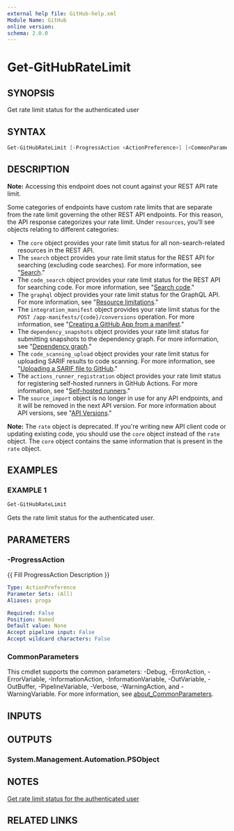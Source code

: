 ```yaml
---
external help file: GitHub-help.xml
Module Name: GitHub
online version:
schema: 2.0.0
---
```


# Get-GitHubRateLimit

## SYNOPSIS
Get rate limit status for the authenticated user

## SYNTAX

```powershell
Get-GitHubRateLimit [-ProgressAction <ActionPreference>] [<CommonParameters>]
```

## DESCRIPTION
**Note:** Accessing this endpoint does not count against your REST API rate limit.

Some categories of endpoints have custom rate limits that are separate from the rate limit governing the other REST API endpoints.
For this reason, the API response categorizes your rate limit.
Under `resources`, you'll see objects relating to different categories:
* The `core` object provides your rate limit status for all non-search-related resources in the REST API.
* The `search` object provides your rate limit status for the REST API for searching (excluding code searches).
For more information, see "[Search](https://docs.github.com/rest/search)."
* The `code_search` object provides your rate limit status for the REST API for searching code.
For more information, see "[Search code](https://docs.github.com/rest/search/search#search-code)."
* The `graphql` object provides your rate limit status for the GraphQL API.
For more information, see "[Resource limitations](https://docs.github.com/graphql/overview/resource-limitations#rate-limit)."
* The `integration_manifest` object provides your rate limit status for the `POST /app-manifests/{code}/conversions` operation.
For more information, see "[Creating a GitHub App from a manifest](https://docs.github.com/apps/creating-github-apps/setting-up-a-github-app/creating-a-github-app-from-a-manifest#3-you-exchange-the-temporary-code-to-retrieve-the-app-configuration)."
* The `dependency_snapshots` object provides your rate limit status for submitting snapshots to the dependency graph.
For more information, see "[Dependency graph](https://docs.github.com/rest/dependency-graph)."
* The `code_scanning_upload` object provides your rate limit status for uploading SARIF results to code scanning.
For more information, see "[Uploading a SARIF file to GitHub](https://docs.github.com/code-security/code-scanning/integrating-with-code-scanning/uploading-a-sarif-file-to-github)."
* The `actions_runner_registration` object provides your rate limit status for registering self-hosted runners in GitHub Actions.
For more information, see "[Self-hosted runners](https://docs.github.com/rest/actions/self-hosted-runners)."
* The `source_import` object is no longer in use for any API endpoints, and it will be removed in the next API version.
For more information about API versions, see "[API Versions](https://docs.github.com/rest/overview/api-versions)."

**Note:** The `rate` object is deprecated.
If you're writing new API client code or updating existing code, you should use the `core` object
instead of the `rate` object.
The `core` object contains the same information that is present in the `rate` object.

## EXAMPLES

### EXAMPLE 1
```powershell
Get-GitHubRateLimit
```

Gets the rate limit status for the authenticated user.

## PARAMETERS

### -ProgressAction
{{ Fill ProgressAction Description }}

```yaml
Type: ActionPreference
Parameter Sets: (All)
Aliases: proga

Required: False
Position: Named
Default value: None
Accept pipeline input: False
Accept wildcard characters: False
```

### CommonParameters
This cmdlet supports the common parameters: -Debug, -ErrorAction, -ErrorVariable, -InformationAction, -InformationVariable, -OutVariable, -OutBuffer, -PipelineVariable, -Verbose, -WarningAction, and -WarningVariable. For more information, see [about_CommonParameters](http://go.microsoft.com/fwlink/?LinkID=113216).

## INPUTS

## OUTPUTS

### System.Management.Automation.PSObject
## NOTES
[Get rate limit status for the authenticated user](https://docs.github.com/rest/rate-limit/rate-limit#get-rate-limit-status-for-the-authenticated-user)

## RELATED LINKS

